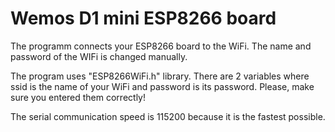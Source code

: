 # Wemos D1 mini ESP8266 board

The programm connects your ESP8266 board to the WiFi. The name and password of the WIFi is changed manually.

The program uses "ESP8266WiFi.h" library. 
There are 2 variables where ssid is the name of your WiFi and password is its password. Please, make sure you entered them correctly!

The serial communication speed is 115200 because it is the fastest possible.
